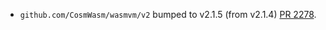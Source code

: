 * `github.com/CosmWasm/wasmvm/v2` bumped to v2.1.5 (from v2.1.4) [PR 2278](https://github.com/provenance-io/provenance/pull/2278).
